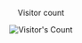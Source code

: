 <div align="center"> 
  <p>Visitor count</p>
  <img src="https://profile-counter.glitch.me/bhaskarmulik/count.svg" alt="Visitor's Count" />
</div>
